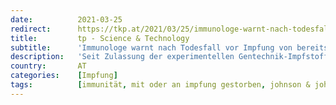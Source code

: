 ```yaml
---
date:          2021-03-25
redirect:      https://tkp.at/2021/03/25/immunologe-warnt-nach-todesfall-vor-impfung-von-bereits-immunen/
title:         tp - Science & Technology
subtitle:      'Immunologe warnt nach Todesfall vor Impfung von bereits Immunen'
description:   'Seit Zulassung der experimentellen Gentechnik-Impfstoffe gibt es Debatten darüber, ob man geimpft werden soll, obwohl man nach einer Infektion immun ist. Nun gibt es neuerlich Warnungen nach dem Todesfall eines 32-jährigen, der obwohl immun nach Infektion mit dem seit 27. Februar in den USA zugelassenen Präparat von Johnson & Johnson geimpft wurde. Eine an der …'
country:       AT
categories:    [Impfung]
tags:          [immunität, mit oder an impfung gestorben, johnson & johnson]
---
```

